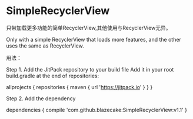# SimpleRecyclerView
只带加载更多功能的简单RecyclerView,其他使用与RecyclerView无异。

Only with a simple RecyclerView that loads more features, and the other uses the same as RecyclerView.

用法：

Step 1. Add the JitPack repository to your build file
  Add it in your root build.gradle at the end of repositories:

  allprojects {
      repositories {
        maven { url 'https://jitpack.io' }
      }
    }
   
  
Step 2. Add the dependency

  dependencies {
      compile 'com.github.blazecake:SimpleRecyclerView:v1.1'
    }

  
  
